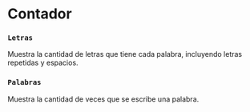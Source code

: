 # Contador
### `Letras`
Muestra la cantidad de letras que tiene cada palabra, incluyendo letras repetidas y espacios.

### `Palabras`
Muestra la cantidad de veces que se escribe una palabra.
